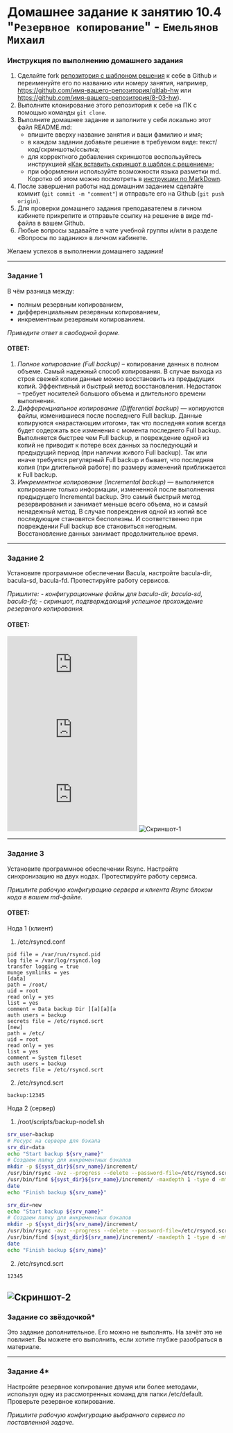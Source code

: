 # Домашнее задание к занятию 10.4 "`Резервное копирование`" - `Емельянов Михаил`

### Инструкция по выполнению домашнего задания
1. Сделайте fork [репозитория c шаблоном решения](https://github.com/netology-code/sys-pattern-homework) к себе в Github и переименуйте его по названию или номеру занятия, например, https://github.com/имя-вашего-репозитория/gitlab-hw или https://github.com/имя-вашего-репозитория/8-03-hw).
2. Выполните клонирование этого репозитория к себе на ПК с помощью команды `git clone`.
3. Выполните домашнее задание и заполните у себя локально этот файл README.md:
   - впишите вверху название занятия и ваши фамилию и имя;
   - в каждом задании добавьте решение в требуемом виде: текст/код/скриншоты/ссылка;
   - для корректного добавления скриншотов воспользуйтесь инструкцией [«Как вставить скриншот в шаблон с решением»](https://github.com/netology-code/sys-pattern-homework/blob/main/screen-instruction.md);
   - при оформлении используйте возможности языка разметки md. Коротко об этом можно посмотреть в [инструкции по MarkDown](https://github.com/netology-code/sys-pattern-homework/blob/main/md-instruction.md).
4. После завершения работы над домашним заданием сделайте коммит (`git commit -m "comment"`) и отправьте его на Github (`git push origin`).
5. Для проверки домашнего задания преподавателем в личном кабинете прикрепите и отправьте ссылку на решение в виде md-файла в вашем Github.
6. Любые вопросы задавайте в чате учебной группы и/или в разделе «Вопросы по заданию» в личном кабинете.

Желаем успехов в выполнении домашнего задания!

---

### Задание 1

В чём разница между:

- полным резервным копированием,
- дифференциальным резервным копированием,
- инкрементным резервным копированием.

*Приведите ответ в свободной форме.*

#### ОТВЕТ:

1. *Полное копирование (Full backup)* – копирование данных в полном объеме. Самый надежный способ копирования. В случае выхода из строя свежей копии данные можно восстановить из предыдущих копий. Эффективный и быстрый метод восстановления. Недостаток – требует носителей большого объема и длительного времени выполнения.
2. *Дифференциальное копирование (Differential backup)* — копируются файлы, изменившиеся после последнего Full backup. Данные копируются «нарастающим итогом», так что последняя копия всегда будет содержать все изменения с момента последнего Full backup. Выполняется быстрее чем Full backup, и повреждение одной из копий не приводит к потере всех данных за последующий и предыдущий период (при наличии живого Full backup). Так или иначе требуется регулярный Full backup и бывает, что последняя копия (при длительной работе) по размеру изменений приближается к Full backup.
3. *Инкрементное копирование (Incremental backup)* — выполняется копирование только информации, измененной после выполнения предыдущего Incremental backup. Это самый быстрый метод резервирования и занимает меньше всего объема, но и самый ненадежный метод. В случае повреждения одной из копий все последующие становятся бесполезны. И соответственно при повреждении Full backup все становиться негодным. Восстановление данных занимает продолжительное время.

---

### Задание 2

Установите программное обеспечении Bacula, настройте bacula-dir, bacula-sd,  bacula-fd. Протестируйте работу сервисов.

*Пришлите:*
*- конфигурационные файлы для bacula-dir, bacula-sd,  bacula-fd;*
*- скриншот, подтверждающий успешное прохождение резервного копирования.*

#### ОТВЕТ:

![bacula-dir](https://github.com/Monooks/10-04_NetoHW/blob/main/img/bacula-dir.conf)
![bacula-sd](https://github.com/Monooks/10-04_NetoHW/blob/main/img/bacula-sd.conf)
![bacula-fd](https://github.com/Monooks/10-04_NetoHW/blob/main/img/bacula-fd.conf)
![Скриншот-1](https://github.com/Monooks/10-04_NetoHW/blob/main/img/10.04_1.png)

---

### Задание 3

Установите программное обеспечении Rsync. Настройте синхронизацию на двух нодах. Протестируйте работу сервиса.

*Пришлите рабочую конфигурацию сервера и клиента Rsync блоком кода в вашем md-файле.*

#### ОТВЕТ:

Нода 1 (клиент)

1. /etc/rsyncd.conf
```
pid file = /var/run/rsyncd.pid
log file = /var/log/rsyncd.log
transfer logging = true
munge symlinks = yes
[data]
path = /root/
uid = root
read only = yes
list = yes
comment = Data backup Dir ][a][a][a
auth users = backup
secrets file = /etc/rsyncd.scrt
[new]
path = /etc/
uid = root
read only = yes
list = yes
comment = System fileset
auth users = backup
secrets file = /etc/rsyncd.scrt
```
2. /etc/rsyncd.scrt
```
backup:12345
```
Нода 2 (сервер)
1. /root/scripts/backup-node1.sh
``` bash
srv_user=backup
# Ресурс на сервере для бэкапа
srv_dir=data
echo "Start backup ${srv_name}"
# Создаем папку для инкрементных бэкапов
mkdir -p ${syst_dir}${srv_name}/increment/
/usr/bin/rsync -avz --progress --delete --password-file=/etc/rsyncd.scrt ${srv_user}@${srv_ip}::${srv_dir} ${syst_dir}${srv_name}/current/ --backup --backup-dir=${syst_dir}${srv_name}/increment/`date +%Y-%m-%d`/
/usr/bin/find ${syst_dir}${srv_name}/increment/ -maxdepth 1 -type d -mtime +30 -exec rm -rf {} \;
date
echo "Finish backup ${srv_name}"

srv_dir=new
echo "Start backup ${srv_name}"
# Создаем папку для инкрементных бэкапов
mkdir -p ${syst_dir}${srv_name}/increment/
/usr/bin/rsync -avz --progress --delete --password-file=/etc/rsyncd.scrt ${srv_user}@${srv_ip}::${srv_dir} ${syst_dir}${srv_name}/current/ --backup --backup-dir=${syst_dir}${srv_name}/increment/`date +%Y-%m-%d`/
/usr/bin/find ${syst_dir}${srv_name}/increment/ -maxdepth 1 -type d -mtime +30 -exec rm -rf {} \;
date
echo "Finish backup ${srv_name}"
```
2. /etc/rsyncd.scrt
```
12345
```
![Скриншот-2](https://github.com/Monooks/10-04_NetoHW/blob/main/img/10.04_2.png)
---

### Задание со звёздочкой*
Это задание дополнительное. Его можно не выполнять. На зачёт это не повлияет. Вы можете его выполнить, если хотите глубже разобраться в материале.

---

### Задание 4*

Настройте резервное копирование двумя или более методами, используя одну из рассмотренных команд для папки /etc/default. Проверьте резервное копирование.

*Пришлите рабочую конфигурацию выбранного сервиса по поставленной задаче.*